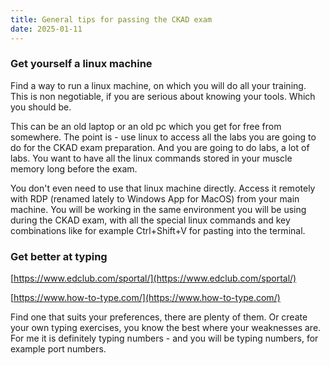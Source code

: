 ```yaml
---
title: General tips for passing the CKAD exam
date: 2025-01-11
---
```

### Get yourself a linux machine

Find a way to run a linux machine, on which you will do all your training. This is non negotiable, if you are serious about knowing your tools. Which you should be.

This can be an old laptop or an old pc which you get for free from somewhere. The point is - use linux to access all the labs you are going to do for the CKAD exam preparation. And you are going to do labs, a lot of labs. You want to have all the linux commands stored in your muscle memory long before the exam.

You don't even need to use that linux machine directly. Access it remotely with RDP (renamed lately to Windows App for MacOS) from your main machine. You will be working in the same environment you will be using during the CKAD exam, with all the special linux commands and key combinations like for example Ctrl+Shift+V for pasting into the terminal.

### Get better at typing
[https://www.edclub.com/sportal/](https://www.edclub.com/sportal/)

[https://www.how-to-type.com/](https://www.how-to-type.com/)

Find one that suits your preferences, there are plenty of them. Or create your own typing exercises, you know the best where your weaknesses are. For me it is definitely typing numbers - and you will be typing numbers, for example port numbers.
